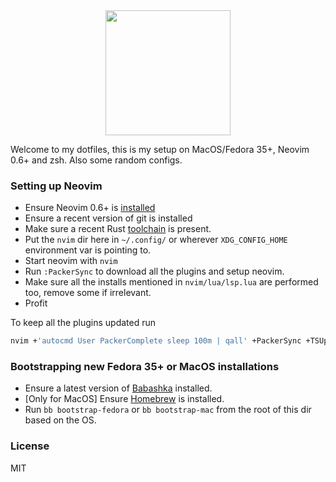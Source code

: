 <div align="center">
  <img src="https://neovim.io/logos/neovim-mark-flat.png" width=200 />
</div>

Welcome to my dotfiles, this is my setup on MacOS/Fedora 35+, Neovim 0.6+ and zsh. Also some random configs.

### Setting up Neovim
- Ensure Neovim 0.6+ is [installed](https://github.com/neovim/neovim/wiki/Installing-Neovim)
- Ensure a recent version of git is installed
- Make sure a recent Rust [toolchain](https://www.rust-lang.org/tools/install) is present.
- Put the `nvim` dir here in `~/.config/` or wherever `XDG_CONFIG_HOME` environment var is pointing to.
- Start neovim with `nvim`
- Run `:PackerSync` to download all the plugins and setup neovim.
- Make sure all the installs mentioned in `nvim/lua/lsp.lua` are performed too, remove some if irrelevant.
- Profit

To keep all the plugins updated run
```sh
nvim +'autocmd User PackerComplete sleep 100m | qall' +PackerSync +TSUpdate
```

### Bootstrapping new Fedora 35+ or MacOS installations

- Ensure a latest version of [Babashka](https://github.com/babashka/babashka#installation) installed.
- [Only for MacOS] Ensure [Homebrew](https://brew.sh/) is installed.
- Run `bb bootstrap-fedora` or `bb bootstrap-mac` from the root of this dir based on the OS.

### License
MIT
